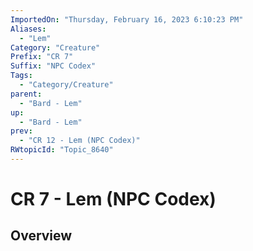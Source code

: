 ```yaml
---
ImportedOn: "Thursday, February 16, 2023 6:10:23 PM"
Aliases:
  - "Lem"
Category: "Creature"
Prefix: "CR 7"
Suffix: "NPC Codex"
Tags:
  - "Category/Creature"
parent:
  - "Bard - Lem"
up:
  - "Bard - Lem"
prev:
  - "CR 12 - Lem (NPC Codex)"
RWtopicId: "Topic_8640"
---
```

# CR 7 - Lem (NPC Codex)
## Overview
